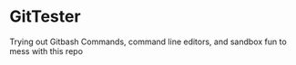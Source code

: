 # GitTester
Trying out Gitbash Commands, command line editors, and sandbox fun to mess with this repo
